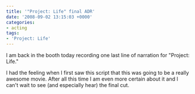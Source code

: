 ```yaml
---
title: '"Project: Life" final ADR'
date: '2008-09-02 13:15:03 +0000'
categories:
- acting
tags:
- 'Project: Life'
---
```

I am back in the booth today recording one last line of narration for "Project:
Life."

I had the feeling when I first saw this script that this was going to be a
really awesome movie. After all this time I am even more certain about it and I
can't wait to see (and especially hear) the final cut.
